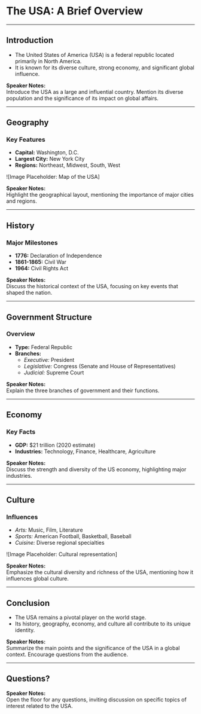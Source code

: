 # The USA: A Brief Overview

---

## Introduction

- The United States of America (USA) is a federal republic located primarily in North America.
- It is known for its diverse culture, strong economy, and significant global influence.

**Speaker Notes:**  
Introduce the USA as a large and influential country. Mention its diverse population and the significance of its impact on global affairs.

---

## Geography

### Key Features

- **Capital:** Washington, D.C.
- **Largest City:** New York City
- **Regions:** Northeast, Midwest, South, West

![Image Placeholder: Map of the USA]

**Speaker Notes:**  
Highlight the geographical layout, mentioning the importance of major cities and regions.

---

## History

### Major Milestones

- **1776:** Declaration of Independence
- **1861-1865:** Civil War
- **1964:** Civil Rights Act

**Speaker Notes:**  
Discuss the historical context of the USA, focusing on key events that shaped the nation.

---

## Government Structure

### Overview

- **Type:** Federal Republic
- **Branches:**
  - *Executive:* President
  - *Legislative:* Congress (Senate and House of Representatives)
  - *Judicial:* Supreme Court

**Speaker Notes:**  
Explain the three branches of government and their functions.

---

## Economy

### Key Facts

- **GDP:** $21 trillion (2020 estimate)
- **Industries:** Technology, Finance, Healthcare, Agriculture

**Speaker Notes:**  
Discuss the strength and diversity of the US economy, highlighting major industries.

---

## Culture

### Influences

- *Arts:* Music, Film, Literature
- *Sports:* American Football, Basketball, Baseball
- *Cuisine:* Diverse regional specialties

![Image Placeholder: Cultural representation]

**Speaker Notes:**  
Emphasize the cultural diversity and richness of the USA, mentioning how it influences global culture.

---

## Conclusion

- The USA remains a pivotal player on the world stage.
- Its history, geography, economy, and culture all contribute to its unique identity.

**Speaker Notes:**  
Summarize the main points and the significance of the USA in a global context. Encourage questions from the audience.

---

## Questions?

**Speaker Notes:**  
Open the floor for any questions, inviting discussion on specific topics of interest related to the USA.